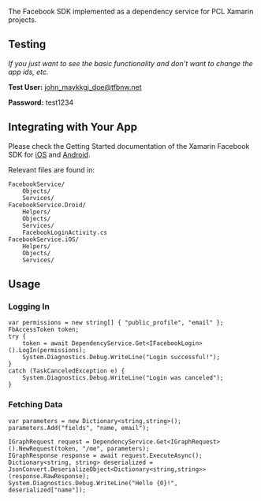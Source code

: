 The Facebook SDK implemented as a dependency service for PCL Xamarin projects.

## Testing
*If you just want to see the basic functionality and don't want to change the app ids, etc.*

**Test User:** john_maykkgj_doe@tfbnw.net

**Password:** test1234

## Integrating with Your App
Please check the Getting Started documentation of the Xamarin Facebook SDK for [iOS](https://components.xamarin.com/gettingstarted/facebookios) and [Android](https://components.xamarin.com/gettingstarted/facebookandroid).

Relevant files are found in:
```
FacebookService/
	Objects/
	Services/
FacebookService.Droid/
	Helpers/
	Objects/
	Services/
	FacebookLoginActivity.cs
FacebookService.iOS/
	Helpers/
	Objects/
	Services/
```

## Usage
### Logging In
```
var permissions = new string[] { "public_profile", "email" };
FbAccessToken token;
try {
	token = await DependencyService.Get<IFacebookLogin>().LogIn(permissions);
	System.Diagnostics.Debug.WriteLine("Login successful!");
}
catch (TaskCanceledException e) {
	System.Diagnostics.Debug.WriteLine("Login was canceled");
}
```

### Fetching Data
```
var parameters = new Dictionary<string,string>();
parameters.Add("fields", "name, email");

IGraphRequest request = DependencyService.Get<IGraphRequest>().NewRequest(token, "/me", parameters);
IGraphResponse response = await request.ExecuteAsync();
Dictionary<string, string> deserialized = JsonConvert.DeserializeObject<Dictionary<string,string>>(response.RawResponse);
System.Diagnostics.Debug.WriteLine("Hello {0}!", deserialized["name"]);
```
